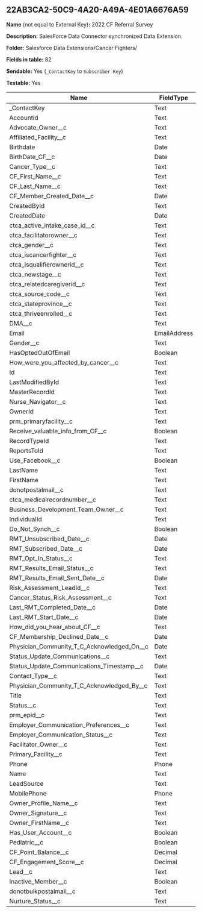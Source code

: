 ## 22AB3CA2-50C9-4A20-A49A-4E01A6676A59

**Name** (not equal to External Key)**:** 2022 CF Referral Survey

**Description:** SalesForce Data Connector synchronized Data Extension.

**Folder:** Salesforce Data Extensions/Cancer Fighters/

**Fields in table:** 82

**Sendable:** Yes (`_ContactKey` to `Subscriber Key`)

**Testable:** Yes

| Name | FieldType | MaxLength | IsPrimaryKey | IsNullable | DefaultValue |
| --- | --- | --- | --- | --- | --- |
| _ContactKey | Text | 254 | - | - |  |
| AccountId | Text | 18 | - | + |  |
| Advocate_Owner__c | Text | 18 | - | + |  |
| Affiliated_Facility__c | Text | 255 | - | + |  |
| Birthdate | Date |  | - | + |  |
| BirthDate_CF__c | Date |  | - | + |  |
| Cancer_Type__c | Text | 4000 | - | + |  |
| CF_First_Name__c | Text | 255 | - | + |  |
| CF_Last_Name__c | Text | 255 | - | + |  |
| CF_Member_Created_Date__c | Date |  | - | + |  |
| CreatedById | Text | 18 | - | + |  |
| CreatedDate | Date |  | - | + |  |
| ctca_active_intake_case_id__c | Text | 18 | - | + |  |
| ctca_facilitatorowner__c | Text | 18 | - | + |  |
| ctca_gender__c | Text | 255 | - | + |  |
| ctca_iscancerfighter__c | Text | 255 | - | + |  |
| ctca_isqualifierownerid__c | Text | 18 | - | + |  |
| ctca_newstage__c | Text | 255 | - | + |  |
| ctca_relatedcaregiverid__c | Text | 18 | - | + |  |
| ctca_source_code__c | Text | 18 | - | + |  |
| ctca_stateprovince__c | Text | 255 | - | + |  |
| ctca_thriveenrolled__c | Text | 255 | - | + |  |
| DMA__c | Text | 1300 | - | + |  |
| Email | EmailAddress | 80 | - | + |  |
| Gender__c | Text | 255 | - | + |  |
| HasOptedOutOfEmail | Boolean | 0 | - | + |  |
| How_were_you_affected_by_cancer__c | Text | 255 | - | + |  |
| Id | Text | 18 | + | - |  |
| LastModifiedById | Text | 18 | - | + |  |
| MasterRecordId | Text | 18 | - | + |  |
| Nurse_Navigator__c | Text | 18 | - | + |  |
| OwnerId | Text | 18 | - | + |  |
| prm_primaryfacility__c | Text | 18 | - | + |  |
| Receive_valuable_info_from_CF__c | Boolean | 0 | - | + |  |
| RecordTypeId | Text | 18 | - | + |  |
| ReportsToId | Text | 18 | - | + |  |
| Use_Facebook__c | Boolean | 0 | - | + |  |
| LastName | Text | 80 | - | + |  |
| FirstName | Text | 40 | - | + |  |
| donotpostalmail__c | Text | 255 | - | + |  |
| ctca_medicalrecordnumber__c | Text | 20 | - | + |  |
| Business_Development_Team_Owner__c | Text | 18 | - | + |  |
| IndividualId | Text | 18 | - | + |  |
| Do_Not_Synch__c | Boolean |  | - | + |  |
| RMT_Unsubscribed_Date__c | Date |  | - | + |  |
| RMT_Subscribed_Date__c | Date |  | - | + |  |
| RMT_Opt_In_Status__c | Text | 255 | - | + |  |
| RMT_Results_Email_Status__c | Text | 255 | - | + |  |
| RMT_Results_Email_Sent_Date__c | Date |  | - | + |  |
| Risk_Assessment_LeadId__c | Text | 50 | - | + |  |
| Cancer_Status_Risk_Assessment__c | Text | 255 | - | + |  |
| Last_RMT_Completed_Date__c | Date |  | - | + |  |
| Last_RMT_Start_Date__c | Date |  | - | + |  |
| How_did_you_hear_about_CF__c | Text | 3000 | - | + |  |
| CF_Membership_Declined_Date__c | Date |  | - | + |  |
| Physician_Community_T_C_Acknowledged_On__c | Date |  | - | + |  |
| Status_Update_Communications__c | Text | 255 | - | + |  |
| Status_Update_Communications_Timestamp__c | Date |  | - | + |  |
| Contact_Type__c | Text | 255 | - | + |  |
| Physician_Community_T_C_Acknowledged_By__c | Text | 18 | - | + |  |
| Title | Text | 128 | - | + |  |
| Status__c | Text | 255 | - | + |  |
| prm_epid__c | Text | 255 | - | + |  |
| Employer_Communication_Preferences__c | Text | 255 | - | + |  |
| Employer_Communication_Status__c | Text | 255 | - | + |  |
| Facilitator_Owner__c | Text | 18 | - | + |  |
| Primary_Facility__c | Text | 18 | - | + |  |
| Phone | Phone | 50 | - | + |  |
| Name | Text | 121 | - | + |  |
| LeadSource | Text | 255 | - | + |  |
| MobilePhone | Phone | 50 | - | + |  |
| Owner_Profile_Name__c | Text | 1300 | - | + |  |
| Owner_Signature__c | Text | 1300 | - | + |  |
| Owner_FirstName__c | Text | 1300 | - | + |  |
| Has_User_Account__c | Boolean |  | - | + |  |
| Pediatric__c | Boolean |  | - | + |  |
| CF_Point_Balance__c | Decimal | 38,0 | - | + |  |
| CF_Engagement_Score__c | Decimal | 38,0 | - | + |  |
| Lead__c | Text | 18 | - | + |  |
| Inactive_Member__c | Boolean |  | - | + |  |
| donotbulkpostalmail__c | Text | 255 | - | + |  |
| Nurture_Status__c | Text | 255 | - | + |  |
